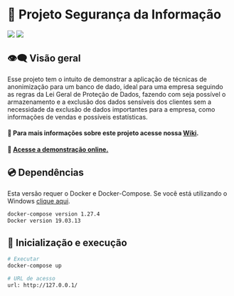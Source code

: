 # :abcd: Projeto Segurança da Informação 
[![](https://img.shields.io/badge/python-v3.8-blue)](https://github.com/DevExpress/testcafe) ![](https://img.shields.io/badge/docker%20build-automated-066da5)


## 👁️‍🗨️ Visão geral<a name="visao-geral"></a>

Esse projeto tem o intuito de demonstrar a aplicação de técnicas de anonimização para um banco de dado, ideal para uma empresa seguindo as regras da Lei Geral de Proteção de Dados, fazendo com seja possível o armazenamento e a exclusão dos dados sensíveis dos clientes sem a necessidade da exclusão de dados importantes para a empresa, como informações de vendas e possíveis estatísticas.  

#### 📖 Para mais informações sobre este projeto acesse nossa [Wiki](https://github.com/maiconandsilva/LGPD-compliant-website/wiki).

#### 📶 [Acesse a demonstração online.](https://lgpd-compliant.herokuapp.com)

## :cd: Dependências

Esta versão requer o Docker e Docker-Compose. Se você está utilizando o Windows [clique aqui](https://docs.docker.com/docker-for-windows/install/).

``` bash
docker-compose version 1.27.4
Docker version 19.03.13
```

##  :rocket: Inicialização e execução

``` bash
# Executar
docker-compose up

# URL de acesso 
url: http://127.0.0.1/
```